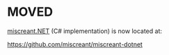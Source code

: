 # MOVED

[miscreant.NET] (C# implementation) is now located at:

https://github.com/miscreant/miscreant-dotnet

[miscreant.NET]: https://github.com/miscreant/miscreant-dotnet
